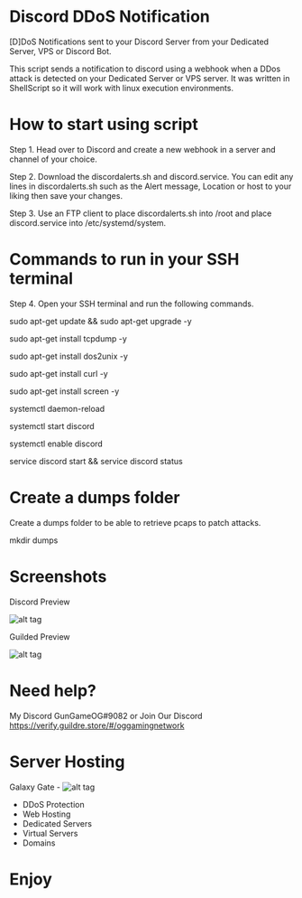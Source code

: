 # Discord DDoS Notification

[D]DoS Notifications sent to your Discord Server from your Dedicated Server, VPS or Discord Bot.

This script sends a notification to discord using a webhook when a DDos attack is detected on your Dedicated Server or VPS server. It was written in ShellScript so it will work with linux execution environments.

# How to start using script

Step 1. Head over to Discord and create a new webhook in a server and channel of your choice.

Step 2. Download the discordalerts.sh and discord.service. You can edit any lines in discordalerts.sh such as the Alert message, Location or host to your liking then save your changes.

Step 3. Use an FTP client to place discordalerts.sh into /root and place discord.service into /etc/systemd/system.

# Commands to run in your SSH terminal

Step 4. Open your SSH terminal and run the following commands. 

  sudo apt-get update && sudo apt-get upgrade -y

  sudo apt-get install tcpdump -y

  sudo apt-get install dos2unix -y

  sudo apt-get install curl -y

  sudo apt-get install screen -y
  
  systemctl daemon-reload
  
  systemctl start discord
  
  systemctl enable discord

  service discord start && service discord status
  
  # Create a dumps folder
  Create a dumps folder to be able to retrieve pcaps to patch attacks.
  
  mkdir dumps
  
# Screenshots

Discord Preview

![alt tag](https://github.com/GunGameOG/Discord-VPN-DDoS-Attack-Alerts/blob/master/AlertPrevDiscord.PNG "Discord")

Guilded Preview

![alt tag](https://github.com/GunGameOG/Discord-VPN-DDoS-Attack-Alerts/blob/master/AlertPrevGuilded.PNG "Guilded")

# Need help?

My Discord GunGameOG#9082
  or
Join Our Discord https://verify.guildre.store/#/oggamingnetwork

# Server Hosting

Galaxy Gate - ![alt tag](https://galaxygate.net)

- DDoS Protection
- Web Hosting
- Dedicated Servers
- Virtual Servers
- Domains

# Enjoy 
